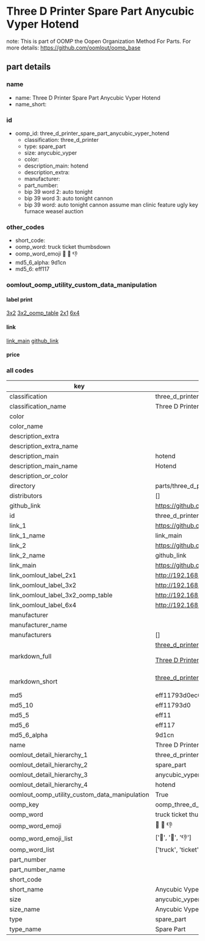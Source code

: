 # Three D Printer Spare Part Anycubic Vyper Hotend  

note: This is part of OOMP the Oopen Organization Method For Parts. For more details: https://github.com/oomlout/oomp_base

##  part details





### name
* name: Three D Printer Spare Part Anycubic Vyper Hotend
* name_short: 
### id
* oomp_id: three_d_printer_spare_part_anycubic_vyper_hotend
  * classification: three_d_printer
  * type: spare_part
  * size: anycubic_vyper
  * color: 
  * description_main: hotend
  * description_extra: 
  * manufacturer: 
  * part_number: 
  * bip 39 word 2: auto tonight
  * bip 39 word 3: auto tonight cannon
  * bip 39 word: auto tonight cannon assume man clinic feature ugly key furnace weasel auction

### other_codes
* short_code: 
* oomp_word: truck ticket thumbsdown
* oomp_word_emoji :truck: :ticket: :thumbsdown:
* md5_6_alpha: 9d1cn
* md5_6: eff117






### oomlout_oomp_utility_custom_data_manipulation
#### label print
[3x2](http://192.168.1.245:1112/?label=oomp%209d1cn)
[3x2_oomp_table](http://192.168.1.107:1112/?label=oomp%209d1cn)
[2x1](http://192.168.1.242:1112/?label=oomp%209d1cn)
[6x4](http://192.168.1.55:1112/?label=oomp%209d1cn)    

#### link

[link_main](https://github.com/oomlout/oomlout_oomp_current_version_messy/tree/main/parts/three_d_printer_spare_part_anycubic_vyper_hotend) [github_link](https://github.com/oomlout/oomlout_oomp_part_src/tree/main/parts/three_d_printer_spare_part_anycubic_vyper_hotend)                             

#### price







### all codes 
| key | value |  
| --- | --- |  
| classification | three_d_printer |  
| classification_name | Three D Printer |  
| color |  |  
| color_name |  |  
| description_extra |  |  
| description_extra_name |  |  
| description_main | hotend |  
| description_main_name | Hotend |  
| description_or_color |   |  
| directory | parts/three_d_printer_spare_part_anycubic_vyper_hotend |  
| distributors | [] |  
| github_link | https://github.com/oomlout/oomlout_oomp_part_src/tree/main/parts/three_d_printer_spare_part_anycubic_vyper_hotend |  
| id | three_d_printer_spare_part_anycubic_vyper_hotend |  
| link_1 | https://github.com/oomlout/oomlout_oomp_current_version_messy/tree/main/parts/three_d_printer_spare_part_anycubic_vyper_hotend |  
| link_1_name | link_main |  
| link_2 | https://github.com/oomlout/oomlout_oomp_part_src/tree/main/parts/three_d_printer_spare_part_anycubic_vyper_hotend |  
| link_2_name | github_link |  
| link_main | https://github.com/oomlout/oomlout_oomp_current_version_messy/tree/main/parts/three_d_printer_spare_part_anycubic_vyper_hotend |  
| link_oomlout_label_2x1 | http://192.168.1.242:1112/?label=oomp%209d1cn |  
| link_oomlout_label_3x2 | http://192.168.1.245:1112/?label=oomp%209d1cn |  
| link_oomlout_label_3x2_oomp_table | http://192.168.1.107:1112/?label=oomp%209d1cn |  
| link_oomlout_label_6x4 | http://192.168.1.55:1112/?label=oomp%209d1cn |  
| manufacturer |  |  
| manufacturer_name |  |  
| manufacturers | [] |  
| markdown_full | [three_d_printer_spare_part_anycubic_vyper_hotend](https://github.com/oomlout/oomlout_oomp_current_version_messy/tree/main/parts/three_d_printer_spare_part_anycubic_vyper_hotend)<br>[](https://github.com/oomlout/oomlout_oomp_current_version_messy/tree/main/parts/three_d_printer_spare_part_anycubic_vyper_hotend)<br>[Three D Printer Spare Part Anycubic Vyper Hotend](https://github.com/oomlout/oomlout_oomp_current_version_messy/tree/main/parts/three_d_printer_spare_part_anycubic_vyper_hotend)<br><br> |  
| markdown_short | [three_d_printer_spare_part_anycubic_vyper_hotend](https://github.com/oomlout/oomlout_oomp_current_version_messy/tree/main/parts/three_d_printer_spare_part_anycubic_vyper_hotend)<br><br> |  
| md5 | eff11793d0ec0a84acc360de42f9207c |  
| md5_10 | eff11793d0 |  
| md5_5 | eff11 |  
| md5_6 | eff117 |  
| md5_6_alpha | 9d1cn |  
| name | Three D Printer Spare Part Anycubic Vyper Hotend |  
| oomlout_detail_hierarchy_1 | three_d_printer |  
| oomlout_detail_hierarchy_2 | spare_part |  
| oomlout_detail_hierarchy_3 | anycubic_vyper |  
| oomlout_detail_hierarchy_4 | hotend |  
| oomlout_oomp_utility_custom_data_manipulation | True |  
| oomp_key | oomp_three_d_printer_spare_part_anycubic_vyper_hotend |  
| oomp_word | truck ticket thumbsdown |  
| oomp_word_emoji | :truck: :ticket: :thumbsdown: |  
| oomp_word_emoji_list | [':truck:', ':ticket:', ':thumbsdown:'] |  
| oomp_word_list | ['truck', 'ticket', 'thumbsdown'] |  
| part_number |  |  
| part_number_name |  |  
| short_code |  |  
| short_name | Anycubic Vyper Hotend |  
| size | anycubic_vyper |  
| size_name | Anycubic Vyper |  
| type | spare_part |  
| type_name | Spare Part |  
